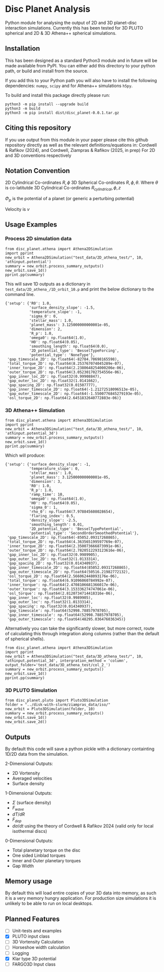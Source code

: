 # Disc Planet Analysis


Python module for analysing the output of 2D and 3D planet-disc interaction simulations.
Currently this has been tested for 3D PLUTO spherical and 2D & 3D Athena++ spherical simulations.

## Installation

This has been designed as a standard Python3 module and in future will be made available from PyPI. You can either add this directory to your python path, or build and install from the source.

If you add this to your Python path you will also have to install the following dependencies: `numpy`, `scipy` and for Athena++ simulations `h5py`.

To build and install this package directly please run:
```
python3 -m pip install --upgrade build
python3 -m build
python3 -m pip install dist/disc_planet-0.0.1.tar.gz
```

## Citing this repository
If you use output from this module in your paper please cite this github repository directly as well as the relevant definitions/equations in:
Cordwell & Rafikov (2024), and Cordwell, Ziampras & Rafikov (2025, in prep)
For 2D and 3D conventions respectively

## Notation Convention

2D Cylindrical Co-ordinates ${R, \phi}$
3D Spherical   Co-ordinates ${R, \phi, \theta}$. Where $\theta$ is co-latitutde
3D Cylindrical Co-ordinates ${R_{cylindrical}, \phi, z}$

$\Phi_p$ is the potential of a planet (or generic a perturbing potential)

Velocity is $v$


## Usage Examples 

### Process 2D simulation data

```
from disc_planet.athena import Athena2DSimulation
import pprint
new_orbit = Athena2DSimulation("test_data/2D_athena_test/", 10, 'athinput.potential')
summary = new_orbit.process_summary_outputs()
new_orbit.save_1d()
pprint.pp(summary)
```

This will save 1D outputs as a dictionary in `test_data/2D_athena_/1D_orbit_10.p` and print the below 
dictionary to the command line.
```
{'setup': {'R0': 1.0,
           'surface_density_slope': -1.5,
           'temperature_slope': -1,
           'sigma_0': 0,
           'stellar_mass': 1.0,
           'planet_mass': 3.125000000000001e-05,
           'dimension': 2,
           'R_p': 1.0,
           'omega0': np.float64(1.0),
           'H0': np.float64(0.05),
           'smoothing_length': np.float64(0.0),
           '2D_potential_type': 'BesselTypeForcing',
           'potential_type': 'NoneType'},
 'gap_timescale_2D': np.float64(-82784.70698165598),
 'total_torque_2D': np.float64(8.253767074045289e-07),
 'inner_torque_2D': np.float64(2.2380648254000206e-06),
 'outer_torque_2D': np.float64(3.052301702754556e-06),
 'gap_inner_loc_2D': np.float32(0.99908847),
 'gap_outer_loc_2D': np.float32(1.0141662),
 'gap_spacing_2D': np.float32(0.01507777),
 'gap_inner_timescale_2D': np.float64(-1.21272518096513e-05),
 'gap_outer_timescale_2D': np.float64(-1.5500776845279193e-05),
 'osl_torque_2D': np.float64(2.6451832640772883e-06)}
```


### 3D Athena++ Simulation
```
from disc_planet.athena import Athena3DSimulation
import pprint
new_orbit = Athena3DSimulation("test_data/3D_athena_test/", 10, 'athinput.potential_3d')
summary = new_orbit.process_summary_outputs()
new_orbit.save_1d()
pprint.pp(summary)
```

Which will produce:
```
{'setup': {'surface_density_slope': -1,
           'temperature_slope': 0,
           'stellar_mass': 1.0,
           'planet_mass': 3.125000000000001e-05,
           'dimension': 3,
           'R0': 1.0,
           'R_p': 1.0,
           'ramp_time': 10,
           'omega0': np.float64(1.0),
           'H0': np.float64(0.05),
           'sigma_0': 1,
           'rho_0': np.float64(7.978845608028654),
           'flaring_index': 0.5,
           'density_slope': -2.5,
           'smoothing_length': 0.01,
           '2D_potential_type': 'BesselTypePotential',
           'potential_type': 'SecondOrderSmoothedPotential'},
 'gap_timescale_2D': np.float64(-85052.09317268865),
 'total_torque_2D': np.float64(4.363565199597769e-07),
 'inner_torque_2D': np.float64(2.350073666873991e-06),
 'outer_torque_2D': np.float64(2.7820512293123616e-06),
 'gap_inner_loc_2D': np.float32(0.9989905),
 'gap_outer_loc_2D': np.float32(1.0133314),
 'gap_spacing_2D': np.float32(0.014340937),
 'gap_inner_timescale_2D': np.float64(85052.09317268865),
 'gap_outer_timescale_2D': np.float64(50516.21982772132),
 'osl_torque_2D': np.float64(2.566062448093176e-06),
 'total_torque': np.float64(6.91096060784992e-07),
 'inner_torque': np.float64(2.4708106681366017e-06),
 'outer_torque': np.float64(3.153336274747061e-06),
 'osl_torque': np.float64(2.8120734714418316e-06),
 'gap_inner_loc': np.float32(0.9989905),
 'gap_outer_loc': np.float32(1.0133314),
 'gap_spacing': np.float32(0.014340937),
 'gap_timescale': np.float64(52998.78857978705),
 'gap_inner_timescale': np.float64(52998.78857978705),
 'gap_outer_timescale': np.float64(48295.036476036345)}
```


Alternatively you can take the significantly slower, but more correct, route of calculating this through integration along columns (rather than the default of spherical shells).
```
from disc_planet.athena import Athena3DSimulation
import pprint
new_orbit = Athena3DSimulation("test_data/3D_athena_test/", 10, 'athinput.potential_3d', intergration_method = 'column', output_folder='test_data/3D_athena_test/col_2_')
summary = new_orbit.process_summary_outputs()
new_orbit.save_1d()
pprint.pp(summary)
```

### 3D PLUTO Simulation

```
from disc_planet.pluto import Pluto3DSimulation
folder = "../disk-with-slurm/ziampras_data/iso/"
new_orbit = Pluto3DSimulation(folder, 10)
summary = new_orbit.process_summary_outputs()
new_orbit.save_1d()
new_orbit.save_2d()
```


## Outputs 
By default this code will save a python pickle with a dictionary containting 1D/2D data from the simulation.

2-Dimensional Outputs:
- 2D Vortensity
- Averaged velocities
- Surface density

1-Dimensional Outputs:
- $\Sigma$ (surface density)
- $F_{wave}$ 
- $dT/dR$
- $F_{dep}$
- $d \sigma /dt$ using the theory of Cordwell & Rafikov 2024 (valid only for local isothermal discs)

0-Dimensional Outputs:
- Total planetary torque on the disc
- One sided Linblad torques
- Inner and Outer planetary torques
- Gap Width

## Memory usage
By default this will load entire copies of your 3D data into memory, as such it is a very 
memory hungry application. For production size simulations it is unlikely to be able to run on local desktops.


## Planned Features
- [ ] Unit-tests and examples
- [x] PLUTO input class
- [ ] 3D Vortensity Calculation
- [ ] Horseshoe width calculation
- [ ] Logging
- [x] Klar type 3D potential
- [ ] FARGO3D Input class